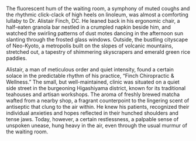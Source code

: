 The fluorescent hum of the waiting room, a symphony of muted coughs and the rhythmic click-clack of high heels on linoleum, was almost a comforting lullaby to Dr. Alistair Finch, DC.  He leaned back in his ergonomic chair, a half-eaten granola bar nestled in a crumpled napkin beside him, and watched the swirling patterns of dust motes dancing in the afternoon sun slanting through the frosted glass windows.  Outside, the bustling cityscape of Neo-Kyoto, a metropolis built on the slopes of volcanic mountains, stretched out, a tapestry of shimmering skyscrapers and emerald green rice paddies.

Alistair, a man of meticulous order and quiet intensity, found a certain solace in the predictable rhythm of his practice, “Finch Chiropractic & Wellness.”  The small, but well-maintained, clinic was situated on a quiet side street in the burgeoning Higashiyama district, known for its traditional teahouses and artisan workshops.  The aroma of freshly brewed matcha wafted from a nearby shop, a fragrant counterpoint to the lingering scent of antiseptic that clung to the air within.  He knew his patients, recognized their individual anxieties and hopes reflected in their hunched shoulders and tense jaws. Today, however, a certain restlessness, a palpable sense of unspoken unease, hung heavy in the air, even through the usual murmur of the waiting room.
